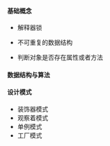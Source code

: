 #### 基础概念

- 解释器锁

- 不可重复的数据结构

- 判断对象是否存在属性或者方法


#### 数据结构与算法





#### 设计模式
- 装饰器模式
- 观察着模式
- 单例模式
- 工厂模式
